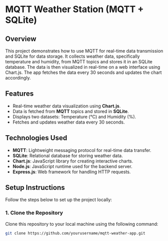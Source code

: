 # MQTT Weather Station (MQTT + SQLite)

## Overview

This project demonstrates how to use MQTT for real-time data transmission and SQLite for data storage. It collects weather data, specifically temperature and humidity, from MQTT topics and stores it in an SQLite database. The data is then visualized in real-time on a web interface using Chart.js. The app fetches the data every 30 seconds and updates the chart accordingly.

## Features

- Real-time weather data visualization using **Chart.js**.
- Data is fetched from **MQTT** topics and stored in **SQLite**.
- Displays two datasets: Temperature (°C) and Humidity (%).
- Fetches and updates weather data every 30 seconds.

## Technologies Used

- **MQTT**: Lightweight messaging protocol for real-time data transfer.
- **SQLite**: Relational database for storing weather data.
- **Chart.js**: JavaScript library for creating interactive charts.
- **Node.js**: JavaScript runtime used for the backend server.
- **Express.js**: Web framework for handling HTTP requests.

## Setup Instructions

Follow the steps below to set up the project locally:

### 1. Clone the Repository

Clone this repository to your local machine using the following command:

```bash
git clone https://github.com/yourusername/mqtt-weather-app.git
